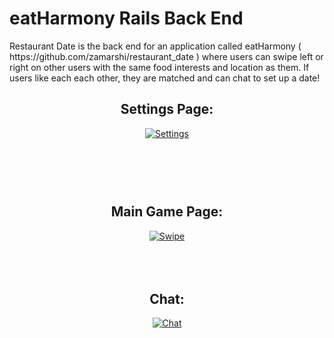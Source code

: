 <h1> eatHarmony Rails Back End </h1>

<p>
Restaurant Date is the back end for an application called eatHarmony (<a> https://github.com/zamarshi/restaurant_date </a>) where users can swipe left or right on other users with the same food interests and location as them. If users like each each other, they are matched and can chat to set up a date!
</p>



<h2 align="center">
Settings Page:
</h2>
<div align="center">
<a href="http://makeagif.com/Zjo6fX" title="Settings"><img src="http://i.makeagif.com/media/12-21-2016/Zjo6fX.gif" alt="Settings"></a>
</div>
<h2 align="center" fontSize=24>
<br><br><br>
Main Game Page:
</h2>
<div align="center">
<a href="http://makeagif.com/iqOA9M" title="Swipe"><img src="http://i.makeagif.com/media/12-21-2016/iqOA9M.gif" alt="Swipe"></a>
</div>
<br><br><br>

<h2 align="center" fontSize=24>
Chat:
</h2> 
<div align="center">
<a href="http://makeagif.com/0-OS22" title="Chat"><img src="http://i.makeagif.com/media/12-21-2016/0-OS22.gif" alt="Chat"></a>
</div>
